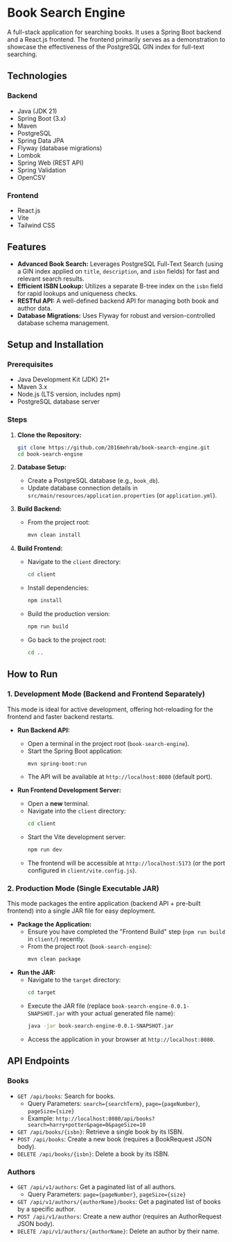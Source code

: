 # Book Search Engine

A full-stack application for searching books. It uses a Spring Boot backend and a React.js frontend. The frontend primarily serves as a demonstration to showcase the effectiveness of the PostgreSQL GIN index for full-text searching.

## Technologies

### Backend
* Java (JDK 21)
* Spring Boot (3.x)
* Maven
* PostgreSQL
* Spring Data JPA
* Flyway (database migrations)
* Lombok
* Spring Web (REST API)
* Spring Validation
* OpenCSV

### Frontend
* React.js
* Vite
* Tailwind CSS

## Features

* **Advanced Book Search:** Leverages PostgreSQL Full-Text Search (using a GIN index applied on `title`, `description`, and `isbn` fields) for fast and relevant search results.
* **Efficient ISBN Lookup:** Utilizes a separate B-tree index on the `isbn` field for rapid lookups and uniqueness checks.
* **RESTful API:** A well-defined backend API for managing both book and author data.
* **Database Migrations:** Uses Flyway for robust and version-controlled database schema management.

## Setup and Installation

### Prerequisites
* Java Development Kit (JDK) 21+
* Maven 3.x
* Node.js (LTS version, includes npm)
* PostgreSQL database server

### Steps

1.  **Clone the Repository:**
    ```bash
    git clone https://github.com/2016mehrab/book-search-engine.git
    cd book-search-engine
    ```

2.  **Database Setup:**
    * Create a PostgreSQL database (e.g., `book_db`).
    * Update database connection details in `src/main/resources/application.properties` (or `application.yml`).

3.  **Build Backend:**
    * From the project root:
        ```bash
        mvn clean install 
        ```

4.  **Build Frontend:**
    * Navigate to the `client` directory:
        ```bash
        cd client
        ```
    * Install dependencies:
        ```bash
        npm install
        ```
    * Build the production version:
        ```bash
        npm run build
        ```
    * Go back to the project root:
        ```bash
        cd ..
        ```

## How to Run

### 1. Development Mode (Backend and Frontend Separately)

This mode is ideal for active development, offering hot-reloading for the frontend and faster backend restarts.

* **Run Backend API:**
    * Open a terminal in the project root (`book-search-engine`).
    * Start the Spring Boot application:
        ```bash
        mvn spring-boot:run
        ```
    * The API will be available at `http://localhost:8080` (default port).

* **Run Frontend Development Server:**
    * Open a **new** terminal.
    * Navigate into the `client` directory:
        ```bash
        cd client
        ```
    * Start the Vite development server:
        ```bash
        npm run dev
        ```
    * The frontend will be accessible at `http://localhost:5173` (or the port configured in `client/vite.config.js`).

### 2. Production Mode (Single Executable JAR)

This mode packages the entire application (backend API + pre-built frontend) into a single JAR file for easy deployment.

* **Package the Application:**
    * Ensure you have completed the "Frontend Build" step (`npm run build` in `client/`) recently.
    * From the project root (`book-search-engine`):
        ```bash
        mvn clean package
        ```
* **Run the JAR:**
    * Navigate to the `target` directory:
        ```bash
        cd target
        ```
    * Execute the JAR file (replace `book-search-engine-0.0.1-SNAPSHOT.jar` with your actual generated file name):
        ```bash
        java -jar book-search-engine-0.0.1-SNAPSHOT.jar
        ```
    * Access the application in your browser at `http://localhost:8080`.

## API Endpoints

### Books
* `GET /api/books`: Search for books.
    * Query Parameters: `search={searchTerm}`, `page={pageNumber}`, `pageSize={size}`
    * Example: `http://localhost:8080/api/books?search=harry+potter&page=0&pageSize=10`
* `GET /api/books/{isbn}`: Retrieve a single book by its ISBN.
* `POST /api/books`: Create a new book (requires a BookRequest JSON body).
* `DELETE /api/books/{isbn}`: Delete a book by its ISBN.

### Authors
* `GET /api/v1/authors`: Get a paginated list of all authors.
    * Query Parameters: `page={pageNumber}`, `pageSize={size}`
* `GET /api/v1/authors/{authorName}/books`: Get a paginated list of books by a specific author.
* `POST /api/v1/authors`: Create a new author (requires an AuthorRequest JSON body).
* `DELETE /api/v1/authors/{authorName}`: Delete an author by their name.